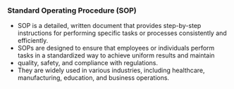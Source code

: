 ### Standard Operating Procedure (SOP)
- SOP is a detailed, written document that provides step-by-step instructions for performing specific tasks or processes consistently and efficiently. 
- SOPs are designed to ensure that employees or individuals perform tasks in a standardized way to achieve uniform results and maintain
- quality, safety, and compliance with regulations.
- They are widely used in various industries, including healthcare, manufacturing, education, and business operations.
